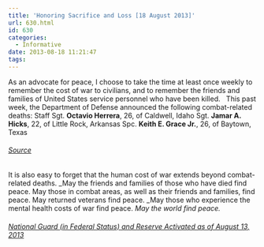 ```yaml
---
title: 'Honoring Sacrifice and Loss [18 August 2013]'
url: 630.html
id: 630
categories:
  - Informative
date: 2013-08-18 11:21:47
tags:
---
```


As an advocate for peace, I choose to take the time at least once weekly to remember the cost of war to civilians, and to remember the friends and families of United States service personnel who have been killed.   This past week, the Department of Defense announced the following combat-related deaths: Staff Sgt. **Octavio Herrera**, 26, of Caldwell, Idaho Sgt. **Jamar A. Hicks**, 22, of Little Rock, Arkansas Spc. **Keith E. Grace Jr.**, 26, of Baytown, Texas

###### [Source](http://www.defense.gov//releases/release.aspx?releaseid=16201)

It is also easy to forget that the human cost of war extends beyond combat-related deaths. _May the friends and families of those who have died find peace. May those in combat areas, as well as their friends and families, find peace. May returned veterans find peace. _May those who experience the mental health costs of war find peace. _May the world find peace._

###### [National Guard (in Federal Status) and Reserve Activated as of August 13, 2013](http://www.defense.gov//releases/release.aspx?releaseid=16208)
